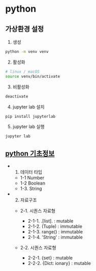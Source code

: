 # python

## 가상환경 설정

1. 생성
```bash
python -m venv venv
```

2. 활성화
```bash
# linux / macOS
source venv/bin/activate
```

3. 비활성화
```bash
deactivate
```

4. jupyter lab 설치
```bash
pip install jupyterlab
```

5. jupyter lab 실행
```bash
jupyter lab
```

## [python 기초정보](01_intro.ipynb)

- 1. 데이터 타입
    - 1-1 Number
    - 1-2 Boolean
    - 1-3. String

- 2. 자료구조
    - 2-1. 시퀀스 자료형

        - 2-1-1. .[list]. : mutable
        - 2-1-2. (Tuple) : immutable
        - 2-1-3. range() : immutable
        - 2-1-4. 'String' : immutable

    - 2-2. 시퀀스 자료형

        - 2-2-1. {set} : mutable
        - 2-2-2. {Dict: ionary} : mutable